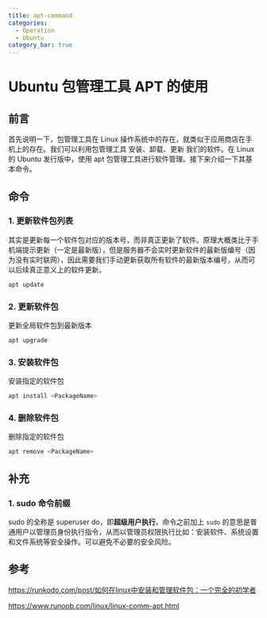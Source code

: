 ```yaml
---
title: apt-command
categories:
  - Operation
  - Ubuntu
category_bar: true
---
```


# Ubuntu 包管理工具 APT 的使用

## 前言

首先说明一下，包管理工具在 Linux 操作系统中的存在，就类似于应用商店在手机上的存在。我们可以利用包管理工具 安装、卸载、更新   我们的软件。在 Linux 的 Ubuntu 发行版中，使用 apt 包管理工具进行软件管理。接下来介绍一下其基本命令。

## 命令

### 1. 更新软件包列表

其实是更新每一个软件包对应的版本号，而非真正更新了软件。原理大概类比于手机端提示更新（一定是最新版），但是服务器不会实时更新软件的最新版编号（因为没有实时联网），因此需要我们手动更新获取所有软件的最新版本编号，从而可以后续真正意义上的软件更新。

```bash
apt update
```

### 2. 更新软件包

更新全局软件包到最新版本

```bash
apt upgrade
```

### 3. 安装软件包

安装指定的软件包

```bash
apt install <PackageName>
```

### 4. 删除软件包

删除指定的软件包

```bash
apt remove <PackageName>
```

## 补充

### 1. sudo 命令前缀

sudo 的全称是 superuser do，即**超级用户执行**。命令之前加上 `sudo` 的意思是普通用户以管理员身份执行指令，从而以管理员权限执行比如：安装软件、系统设置和文件系统等安全操作。可以避免不必要的安全风险。

## 参考

<https://runkodo.com/post/如何在linux中安装和管理软件包：一个完全的初学者>

<https://www.runoob.com/linux/linux-comm-apt.html>

